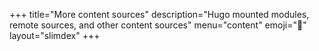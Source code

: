 +++
title="More content sources"
description="Hugo mounted modules, remote sources, and other content sources"
menu="content"
emoji="🔌"
layout="slimdex"
+++
